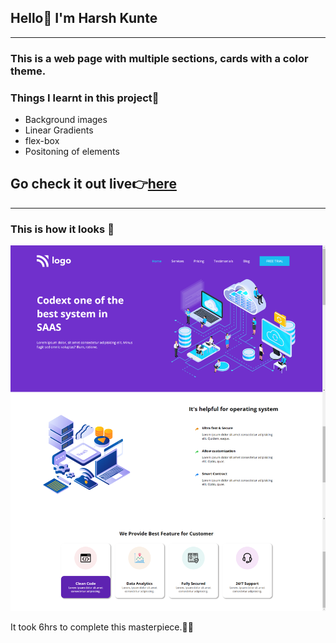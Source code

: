## Hello👋 I'm **Harsh Kunte**
---
### This is a web page with multiple sections, cards with a color theme.

### Things I learnt in this project🤯
- Background images
- Linear Gradients
- flex-box
- Positoning of elements

## Go check it out live👉[here](https://saas-home-page.netlify.app/)
---
### This is how it looks 👀
![Preview](./output1.png)


It took 6hrs to complete this masterpiece.😮‍💨